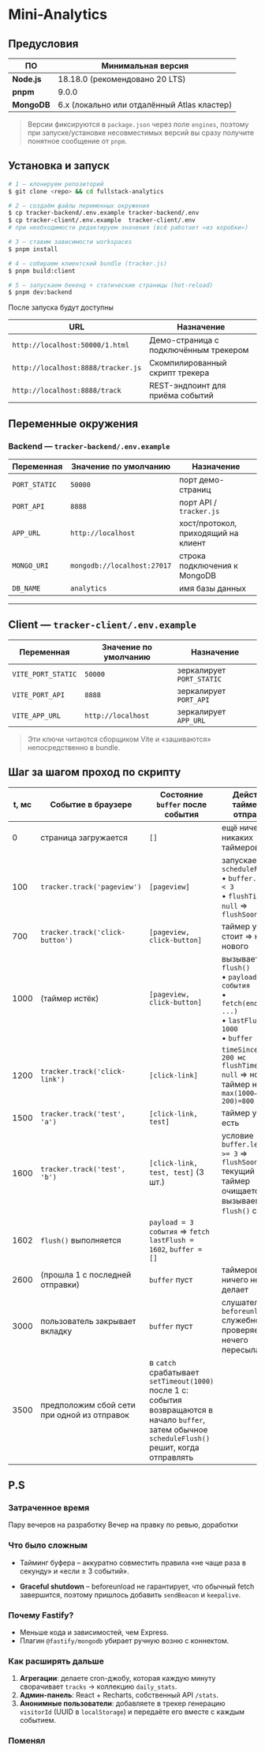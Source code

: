 # Mini-Analytics

## Предусловия

| ПО          | Минимальная версия                          |
| ----------- | ------------------------------------------- |
| **Node.js** | 18.18.0 (рекомендовано 20 LTS)              |
| **pnpm**    | 9.0.0                                       |
| **MongoDB** | 6.x (локально или отдалённый Atlas кластер) |

> Версии фиксируются в `package.json` через поле `engines`, поэтому при запуске/установке несовместимых версий вы сразу получите понятное сообщение от `pnpm`.

## Установка и запуск

```bash
# 1 — клонируем репозиторий
$ git clone <repo> && cd fullstack-analytics

# 2 — создаём файлы переменных окружения
$ cp tracker-backend/.env.example tracker-backend/.env
$ cp tracker-client/.env.example  tracker-client/.env
# при необходимости редактируем значения (всё работает «из коробки»)

# 3 — ставим зависимости workspaces
$ pnpm install

# 4 — собираем клиентский bundle (tracker.js)
$ pnpm build:client

# 5 — запускаем бекенд + статические страницы (hot‑reload)
$ pnpm dev:backend
```

После запуска будут доступны

| URL                                | Назначение                            |
| ---------------------------------- | ------------------------------------- |
| `http://localhost:50000/1.html`    | Демо-страница с подключённым трекером |
| `http://localhost:8888/tracker.js` | Скомпилированный скрипт трекера       |
| `http://localhost:8888/track`      | REST-эндпоинт для приёма событий      |

## Переменные окружения

### Backend — `tracker-backend/.env.example`

| Переменная    | Значение по умолчанию       | Назначение                          |
| ------------- | --------------------------- | ----------------------------------- |
| `PORT_STATIC` | `50000`                     | порт демо-страниц                   |
| `PORT_API`    | `8888`                      | порт API / `tracker.js`             |
| `APP_URL`     | `http://localhost`          | хост/протокол, приходящий на клиент |
| `MONGO_URI`   | `mongodb://localhost:27017` | строка подключения к MongoDB        |
| `DB_NAME`     | `analytics`                 | имя базы данных                     |

---

## Client — `tracker-client/.env.example`

| Переменная         | Значение по умолчанию | Назначение                |
| ------------------ | --------------------- | ------------------------- |
| `VITE_PORT_STATIC` | `50000`               | зеркалирует `PORT_STATIC` |
| `VITE_PORT_API`    | `8888`                | зеркалирует `PORT_API`    |
| `VITE_APP_URL`     | `http://localhost`    | зеркалирует `APP_URL`     |

> Эти ключи читаются сборщиком Vite и «зашиваются» непосредственно в bundle.

## Шаг за шагом проход по скрипту

| t, мс | Событие в браузере                          | Состояние `buffer` после события                                                                                                                       | Действия таймера / отправки                                                                                            |
| ----- | ------------------------------------------- | ------------------------------------------------------------------------------------------------------------------------------------------------------ | ---------------------------------------------------------------------------------------------------------------------- |
| 0     | страница загружается                        | `[]`                                                                                                                                                   | ещё ничего ⇒ никаких таймеров                                                                                          |
| 100   | `tracker.track('pageview')`                 | `[pageview]`                                                                                                                                           | запускаем `scheduleFlush()`<br>• `buffer.length < 3`<br>• `flushTimer == null` ⇒ `flushSoon(1000)`                     |
| 700   | `tracker.track('click-button')`             | `[pageview, click-button]`                                                                                                                             | таймер уже стоит ⇒ ничего нового                                                                                       |
| 1000  | (таймер истёк)                              | `[pageview, click-button]`                                                                                                                             | вызывается `flush()`<br>• `payload = 2 события`<br>• `fetch(endpoint, ...)`<br>• `lastFlush = 1000`<br>• `buffer = []` |
| 1200  | `tracker.track('click-link')`               | `[click-link]`                                                                                                                                         | `timeSinceLast = 200 мс`<br>`flushTimer == null` ⇒ новый таймер на `max(1000–200)=800 мс`                              |
| 1500  | `tracker.track('test', 'a')`                | `[click-link, test]`                                                                                                                                   | таймер уже есть                                                                                                        |
| 1600  | `tracker.track('test', 'b')`                | `[click-link, test, test]` (3 шт.)                                                                                                                     | условие `buffer.length >= 3` ⇒ `flushSoon(0)`<br>текущий таймер очищается, вызываем `flush()` сразу                    |
| 1602  | `flush()` выполняется                       | `payload = 3 события` ⇒ `fetch`<br>`lastFlush = 1602`, `buffer = []`                                                                                   |                                                                                                                        |
| 2600  | (прошла 1 с последней отправки)             | `buffer` пуст                                                                                                                                          | таймеров нет, ничего не делает                                                                                         |
| 3000  | пользователь закрывает вкладку              | `buffer` пуст                                                                                                                                          | слушатель `beforeunload` служебно проверяет ⇒ нечего пересылать                                                        |
| 3500  | предположим сбой сети при одной из отправок | в `catch` срабатывает `setTimeout(1000)`<br>после 1 с: события возвращаются в начало `buffer`, затем обычное `scheduleFlush()` решит, когда отправлять |                                                                                                                        |

## P.S

### Затраченное время

Пару вечеров на разработку
Вечер на правку по ревью, доработки

### Что было сложным

- Тайминг буфера – аккуратно совместить правила «не чаще раза в секунду» и «если ≥ 3 событий».

- **Graceful shutdown** – beforeunload не гарантирует, что обычный fetch завершится, поэтому пришлось добавить `sendBeacon` и `keepalive`.

### Почему Fastify?

- Меньше кода и зависимостей, чем Express.
- Плагин `@fastify/mongodb` убирает ручную возню с коннектом.

### Как расширять дальше

1. **Агрегации**: делаете cron-джобу, которая каждую минуту сворачивает `tracks` → коллекцию `daily_stats`.
2. **Админ-панель**: React + Recharts, собственный API `/stats`.
3. **Анонимные пользователи**: добавляете в трекер генерацию `visitorId` (UUID в `localStorage`) и передаёте его вместе с каждым событием.

### Поменял <script> в html файлах

Можно было бы оставить без `.js` на конце

```html
<script src="http://localhost:8888/tracker"></script>
```

Но тогда вместо fastify плагина пришлось бы использовать отдельный роут:

```js
api.get("/tracker", (_, reply) => {
  reply.type("application/javascript").sendFile("tracker.js");
});
```

---

